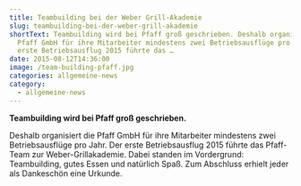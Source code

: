 ```yaml
---
title: Teambuilding bei der Weber Grill-Akademie
slug: teambuilding-bei-der-weber-grill-akademie
shortText: Teambuilding wird bei Pfaff groß geschrieben. Deshalb organisiert die
  Pfaff GmbH für ihre Mitarbeiter mindestens zwei Betriebsausflüge pro Jahr. Der
  erste Betriebsausflug 2015 führte das …
date: 2015-08-12T14:36:00
image: /team-building-pfaff.jpg
categories: allgemeine-news
category:
  - allgemeine-news
---
```

<strong>Teambuilding wird bei Pfaff groß geschrieben.</strong></p>



<p>Deshalb organisiert die Pfaff GmbH für ihre Mitarbeiter mindestens zwei Betriebsausflüge pro Jahr. Der erste Betriebsausflug 2015 führte das Pfaff-Team zur Weber-Grillakademie. Dabei standen im Vordergrund: Teambuilding, gutes Essen und natürlich Spaß. Zum Abschluss erhielt jeder als Dankeschön eine Urkunde.</p>

